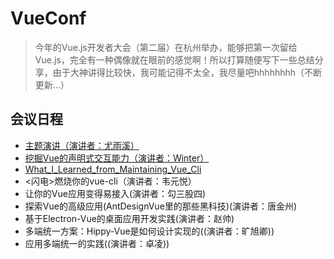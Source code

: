 # VueConf
> 今年的Vue.js开发者大会（第二届）在杭州举办，能够把第一次留给Vue.js，完全有一种偶像就在眼前的感觉啊！所以打算随便写下一些总结分享，由于大神讲得比较快，我可能记得不太全，我尽量吧hhhhhhhh（不断更新...）
## 会议日程
* [主题演讲（演讲者：尤雨溪）](./VueConfDetail/top-1.md)
* [挖掘Vue的声明式交互能力（演讲者：Winter）](./VueConfDetail/top-2.md)
* [What_I_Learned_from_Maintaining_Vue_Cli](./VueConfDetail/top-3.md)
* <闪电>燃烧你的vue-cli（演讲者：韦元悦）
* 让你的Vue应用变得易接入(演讲者：勾三股四)
* 探索Vue的高级应用(AntDesignVue里的那些黑科技)(演讲者：唐金州)
* 基于Electron-Vue的桌面应用开发实践(演讲者：赵帅)
* 多端统一方案：Hippy-Vue是如何设计实现的((演讲者：旷旭卿))
* 应用多端统一的实践((演讲者：卓凌))

